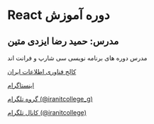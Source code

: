 # React دوره آموزش

## مدرس: حمید رضا ایزدی متین

مدرس دوره های برنامه نویسی سی شارپ و فرانت اند 

[کالج فناوری اطلاعات ایران](http://iranitcollege.ir/)

[اینستاگرام](https://www.instagram.com/iranitcollege/)

[گروه تلگرام (@iranitcollege_g)](https://t.me/iranitcollege_g)

[کانال تلگرام (@iranitcollege)](https://t.me/iranitcollege)

